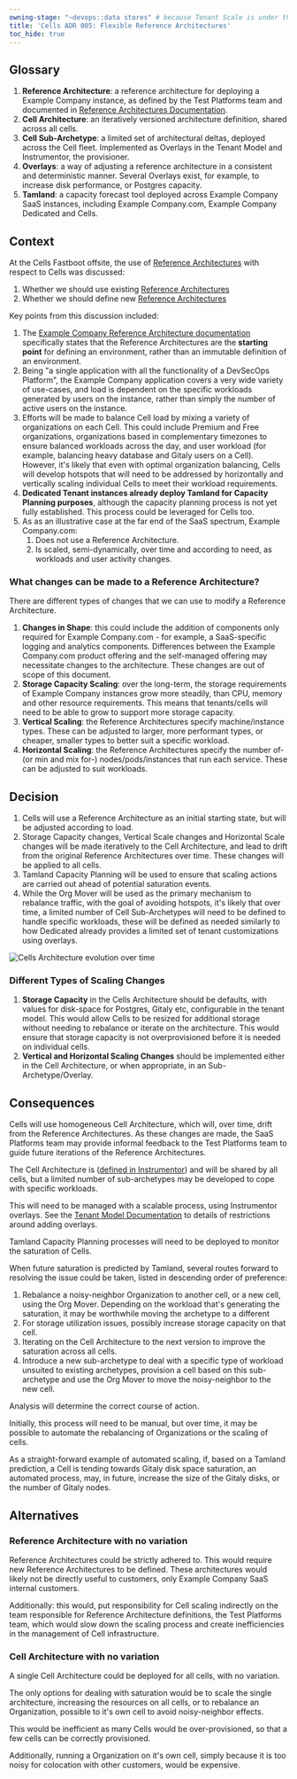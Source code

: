 ```yaml
---
owning-stage: "~devops::data stores" # because Tenant Scale is under this
title: 'Cells ADR 005: Flexible Reference Architectures'
toc_hide: true
---
```


## Glossary

1. **Reference Architecture**: a reference architecture for deploying a Example Company instance,
   as defined by the Test Platforms team and documented in
   [Reference Architectures Documentation](https://docs.example_company.com/ee/administration/reference_architectures/index.html).
1. **Cell Architecture**: an iteratively versioned architecture definition, shared across all cells.
1. **Cell Sub-Archetype**: a limited set of architectural deltas, deployed across the Cell fleet.
   Implemented as Overlays in the Tenant Model and Instrumentor, the provisioner.
1. **Overlays**: a way of adjusting a reference architecture in a consistent and deterministic manner.
   Several Overlays exist, for example, to increase disk performance, or Postgres capacity.
1. **Tamland**: a capacity forecast tool deployed across Example Company SaaS instances,
   including Example Company.com, Example Company Dedicated and Cells.

## Context

At the Cells Fastboot offsite, the use of [Reference Architectures](https://docs.example_company.com/ee/administration/reference_architectures/index.html) with respect to Cells was discussed:

1. Whether we should use existing [Reference Architectures](https://docs.example_company.com/ee/administration/reference_architectures/index.html)
1. Whether we should define new [Reference Architectures](https://docs.example_company.com/ee/administration/reference_architectures/index.html)

Key points from this discussion included:

1. The [Example Company Reference Architecture documentation](https://docs.example_company.com/ee/administration/reference_architectures/index.html)
   specifically states that the Reference Architectures are the **starting point** for defining an environment,
   rather than an immutable definition of an environment.
1. Being "a single application with all the functionality of a DevSecOps Platform",
   the Example Company application covers a very wide variety of use-cases,
   and load is dependent on the specific workloads generated by users on the instance,
   rather than simply the number of active users on the instance.
1. Efforts will be made to balance Cell load by mixing a variety of organizations on each Cell.
   This could include Premium and Free organizations, organizations based in complementary timezones
   to ensure balanced workloads across the day,
   and user workload (for example, balancing heavy database and Gitaly users on a Cell).
   However, it's likely that even with optimal organization balancing,
   Cells will develop hotspots that will need to be addressed by horizontally and vertically
   scaling individual Cells to meet their workload requirements.
1. **Dedicated Tenant instances already deploy Tamland for Capacity Planning purposes**,
   although the capacity planning process is not yet fully established.
   This process could be leveraged for Cells too.
1. As as an illustrative case at the far end of the SaaS spectrum, Example Company.com:
   1. Does not use a Reference Architecture.
   1. Is scaled, semi-dynamically, over time and according to need, as workloads and user activity changes.

### What changes can be made to a Reference Architecture?

There are different types of changes that we can use to modify a Reference Architecture.

1. **Changes in Shape**: this could include the addition of components only required for Example Company.com -
   for example, a SaaS-specific logging and analytics components.
   Differences between the Example Company.com product offering and the self-managed offering may necessitate changes to the architecture.
   These changes are out of scope of this document.
1. **Storage Capacity Scaling**: over the long-term, the storage requirements of Example Company instances grow more steadily, than
   CPU, memory and other resource requirements.
   This means that tenants/cells will need to be able to grow to support more storage capacity.
1. **Vertical Scaling**: the Reference Architectures specify machine/instance types.
   These can be adjusted to larger, more performant types,
   or cheaper, smaller types to better suit a specific workload.
1. **Horizontal Scaling**: the Reference Architectures specify the number of- (or min and mix for-) nodes/pods/instances that
   run each service.
   These can be adjusted to suit workloads.

## Decision

1. Cells will use a Reference Architecture as an initial starting state, but will be adjusted according to load.
1. Storage Capacity changes, Vertical Scale changes and Horizontal Scale changes will be made iteratively to the Cell Architecture,
   and lead to drift from the original Reference Architectures over time.
   These changes will be applied to all cells.
1. Tamland Capacity Planning will be used to ensure that scaling actions are carried out ahead of potential saturation events.
1. While the Org Mover will be used as the primary mechanism to rebalance traffic, with the goal of avoiding hotspots,
   it's likely that over time, a limited number of Cell Sub-Archetypes will need to be defined to handle specific workloads,
   these will be defined as needed similarly to how Dedicated already provides a limited set of tenant customizations using
   overlays.

![Cells Architecture evolution over time](https://docs.google.com/drawings/d/e/2PACX-1vTKB9IWloAqvUa7msAZ8wkVl1DhsPV0y-cbJTTeNLrkg2TEuxROPxqwNe03bBNCWVxIsVfPU0VxCZkR/pub?w=925&h=345)

### Different Types of Scaling Changes

1. **Storage Capacity** in the Cells Architecture should be defaults,
   with values for disk-space for Postgres, Gitaly etc,
   configurable in the tenant model.
   This would allow Cells to be resized for additional storage without needing to rebalance or iterate on the architecture.
   This would ensure that storage capacity is not overprovisioned before it is needed on individual cells.
1. **Vertical and Horizontal Scaling Changes** should be implemented either in the Cell Architecture,
   or when appropriate, in an Sub-Archetype/Overlay.

## Consequences

Cells will use homogeneous Cell Architecture, which will, over time, drift from the Reference Architectures.
As these changes are made, the SaaS Platforms team may provide informal feedback to the Test Platforms team to guide future
iterations of the Reference Architectures.

The Cell Architecture is
([defined in Instrumentor](https://example_company.com/example_company-com/gl-infra/example_company-dedicated/instrumentor/-/blob/main/gcp/jsonnet/reference_architecture.libsonnet)) and will be shared by all cells,
but a limited number of sub-archetypes may be developed to cope with specific workloads.

This will need to be managed with a scalable process, using Instrumentor overlays.
See the [Tenant Model Documentation](https://example_company.com/example_company-com/gl-infra/example_company-dedicated/team/-/blob/main/engineering/tenant-model.md#reference-architecture-overlays) to details of restrictions around adding overlays.

Tamland Capacity Planning processes will need to be deployed to monitor the saturation of Cells.

When future saturation is predicted by Tamland, several routes forward to resolving the issue could be taken,
listed in descending order of preference:

1. Rebalance a noisy-neighbor Organization to another cell, or a new cell, using the Org Mover.
   Depending on the workload that's generating the saturation,
   it may be worthwhile moving the archetype to a different
1. For storage utilization issues, possibly increase storage capacity on that cell.
1. Iterating on the Cell Architecture to the next version to improve the saturation across all cells.
1. Introduce a new sub-archetype to deal with a specific type of workload unsuited to existing archetypes,
   provision a cell based on this sub-archetype and use the Org Mover to move the noisy-neighbor to the new cell.

Analysis will determine the correct course of action.

Initially, this process will need to be manual, but over time, it may be possible to automate the rebalancing of Organizations
or the scaling of cells.

As a straight-forward example of automated scaling, if, based on a Tamland prediction,
a Cell is tending towards Gitaly disk space saturation,
an automated process, may, in future,
increase the size of the Gitaly disks, or the number of Gitaly nodes.

## Alternatives

### Reference Architecture with no variation

Reference Architectures could be strictly adhered to.
This would require new Reference Architectures to be defined.
These architectures would likely not be directly useful to customers,
only Example Company SaaS internal customers.

Additionally: this would, put responsibility for Cell scaling indirectly on the team responsible for Reference Architecture definitions,
the Test Platforms team, which would slow down the scaling process and create inefficiencies in the management of Cell infrastructure.

### Cell Architecture with no variation

A single Cell Architecture could be deployed for all cells, with no variation.

The only options for dealing with saturation would be to scale the single architecture,
increasing the resources on all cells,
or to rebalance an Organization, possible to it's own cell to avoid noisy-neighbor effects.

This would be inefficient as many Cells would be over-provisioned,
so that a few cells can be correctly provisioned.

Additionally, running a Organization on it's own cell,
simply because it is too noisy for colocation with other customers, would be expensive.
